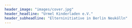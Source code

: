 ```yaml
---
header_image: "images/cover.jpg"
header_headline: "Urmel Kinderladen e.V."
header_subheadline: "Elterninitiative in Berlin Neukölln"
---
```

